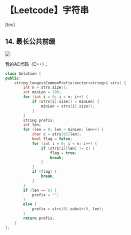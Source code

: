# 【Leetcode】字符串



[toc]



## 14. 最长公共前缀

![](D:\Notes\Leetcode\Leetcode.assets\14.png)

我的AC代码（C++）：

```c++
class Solution {
public:
	string longestCommonPrefix(vector<string>& strs) {
		int n = strs.size();
		int minLen = 200;
		for (int i = 0; i < n; i++) {
			if (strs[i].size() < minLen) {
				minLen = strs[i].size();
			}
		}
		string prefix;
		int len;
		for (len = 0; len < minLen; len++) {
			char c = strs[0][len];
			bool flag = false;
			for (int i = 0; i < n; i++) {
				if (strs[i][len] != c) {
					flag = true;
					break;
				}
			}
			if (flag) {
				break;
			}
		}
		if (len == 0) {
			prefix = "";
		}
		else {
			prefix = strs[0].substr(0, len);
		}
		return prefix;
	}
};
```

